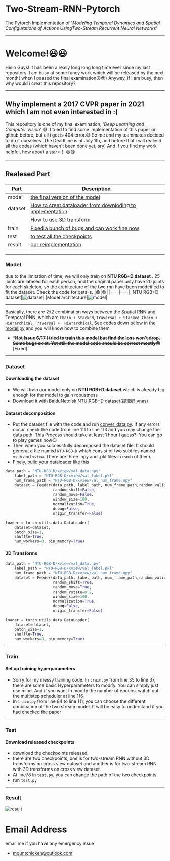# Two-Stream-RNN-Pytorch
The Pytorch Implementation of '*Modeling Temporal Dynamics and Spatial Configurations of Actions UsingTwo-Stream Recurrent Neural Networks*'

****
# Welcome!😃😃
Hello Guys! It has been a really long long long time ever since my last repository. I am busy at some funcy work which will be released by the next month( when I passed the final examination😣😣) Anyway, if I am busy, then why would i creat this repository?

****
## Why implement a 2017 CVPR paper in 2021 which I am not even interested in :(
This repository is one of my final examination, '*Deep Learning and Computer Vision*' 😅. I tried to find some implementation of this paper on github before, but all i got is 404 error.😅 So me and my teammates decided to do it ourselves. The DeadLine is at July 1th, and before that i will realesd all the codes (which haven't been done yet, sry) And if you find my work helpful, how about a star⭐！ 😋😋

****
## Realesed Part
|Part|Description|
|----|----|
|model|[the final version of the model](./model.py)|
|dataset|[How to creat dataloader from downloding to implementation](#Dataset)|
||[How to use 3D transform](#Dataset)|
|train|[Fixed a bunch of bugs and can work fine now](#Train)|
|test|[to test all the checkpoints](#Test)|
|result|[our reimplementation](#Result)|

****
### Model
due to the limitation of time, we will only train on __NTU RGB+D dataset__ . 25 joints are labeled for each person, and the original paper only have 20 joints for each skeleton, so the architecture of the two rnn have been modeified to fit the dataset. Check the code for details.
|😃|😄|
|----|----|
|NTU RGB+D dataset|![dataset](./github/dataset.png)|
|Model architecture|![model](./github/model.png)|
****
Basically, there are 2x2 combination ways between the Spatial RNN and Temporal RNN, which are `Chain + Stacked`, `Traversal + Stacked`, `Chain + Hierarchical`, `Traversal +  Hierarchical`. See codes down below in the [model.py](./model.py) and you will know how to combine them
- ***~~**Hot Issue 6/17** I tried to train this model but find the loss won't drop. Some bugs exist. Yet still the model code should be correct mostly😐~~** [Fixed]
****
### Dataset
#### Downloading the dataset
- We will train our model only on __NTU RGB+D dataset__ which is already big enough for the model to gain robustness
- Download it with BaiduNetdisk [NTU RGB+D dataset(提取码:vnas)](https://pan.baidu.com/s/1E_rq-LK7ENoodvqtDZQ-dg)
#### Dataset decomposition
- Put the dataset file with the code and run [conver_data.py](./convert_data.py). If any errors occur, check the code from line 111 to line 113 and you may
change the data path. This Process should take at least 1 hour I guess?. You can go to play games now😉
- Then when you successfully decomposed the dataset file. It should generat a file named `NTU-RGB-D` which consist of two subfiles named
`xsub` and `xview`. There are three .npy and .pkl files in each of them.
- Finaly, build your dataloader like this
```python
data_path = "NTU-RGB-D/xview/val_data.npy"
    label_path = "NTU-RGB-D/xview/val_label.pkl"
    num_frame_path = "NTU-RGB-D/xview/val_num_frame.npy"
    dataset = Feeder(data_path, label_path, num_frame_path,random_valid_choose=False,
                     random_shift=False,
                     random_move=False,
                     window_size=100,
                     normalization=True,
                     debug=False,
                     origin_transfer=False)
                     
loader = torch.utils.data.DataLoader(
    dataset=dataset,
    batch_size=1,
    shuffle=True,
    num_workers=8, pin_memory=True)
```
#### 3D Transforms
```python
data_path = "NTU-RGB-D/xview/val_data.npy"
    label_path = "NTU-RGB-D/xview/val_label.pkl"
    num_frame_path = "NTU-RGB-D/xview/val_num_frame.npy"
    dataset = Feeder(data_path, label_path, num_frame_path,random_valid_choose=False,
                     random_shift=True,
                     random_move=True,
                     random_rotate=0.2,
                     window_size=100,
                     normalization=True,
                     debug=False,
                     origin_transfer=False)
                     
loader = torch.utils.data.DataLoader(
    dataset=dataset,
    batch_size=1,
    shuffle=True,
    num_workers=8, pin_memory=True)
```
****
### Train
#### Set up training hyperparameters
- Sorry for my messy training code. In `train.py` from line 35 to line 37, there are some basic Hyperparameters to modify. You can simply just use mine. And if you want
to modify the number of epochs, watch out the multistep scheduler at line 116
- In `train.py` from line 84 to line 111, you can choose the different conbination of the two stream model. It will be easy to understand if you had checked the paper
****
### Test
#### Download released checkpoints
- download the checkpoints released
- there are two checkpoints, one is for two-stream RNN without 3D transforms on cross view dataset and another is for two-stream RNN with 3D transforms on cross view dataset
- At line78 in `test.py`, you can change the path of the two checkpoints
- run `test.py`
****
### Result
![result](./github/result.JPG)
# Email Address
email me if you have any emergency issue
- mountchicken@outlook.com
